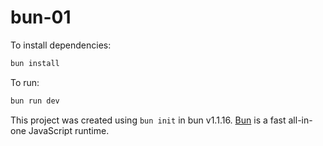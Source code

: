 # bun-01

To install dependencies:

```bash
bun install
```

To run:

```bash
bun run dev
```

This project was created using `bun init` in bun v1.1.16. [Bun](https://bun.sh) is a fast all-in-one JavaScript runtime.
